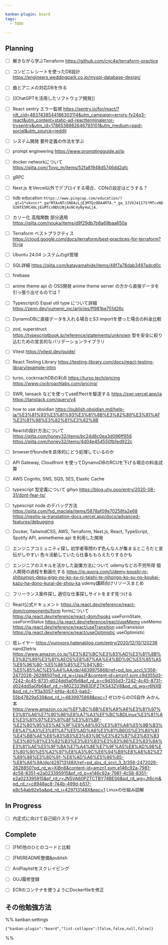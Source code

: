 ```yaml
---

kanban-plugin: board
tags:
  - TODO

---
```


## Planning

- [ ] 解きながら学ぶTerraform
	https://github.com/cnc4e/terraform-practice
- [ ] コンビニレシートを使ったDB設計
	https://engineers.weddingpark.co.jp/mysql-database-design/
- [ ] 曲とアニメの対応DBを作る
- [ ] [[ChatGPTを活用したソフトウェア開発]]
- [ ] React sentry エラー監視
	https://sentry.io/for/react/?rdt_cid=4837438544186303114&utm_campaign=errors-fy24q3-react&utm_content=static-ad-reactterminalerror-trysentry&utm_id=1786538982646793101&utm_medium=paid-social&utm_source=reddit
- [ ] システム開発 要件定義の作法を学ぶ
- [ ] prompt engineering
	https://www.promptingguide.ai/jp
- [ ] docker networkについて
	https://qiita.com/Toyo_m/items/52fa81948d5746dd2afc
- [ ] gRPC
- [ ] Next.js をVercel以外でデプロイする場合、CDNの設定はどうする？
- [ ] tidb education
	`https://www.pingcap.com/education/?_gl=1*ukxncr*_ga*MTAxNTc5NDAzLjE3MTQzODA4MTA.*_ga_3JVXJ41175*MTcxNDUzNTE5MC40LjEuMTcxNDUzNjAxNC4yNy4wLjA.`
- [ ] カリー化 高階関数 部分適用
	https://qiita.com/nouka/items/d9f29db7b6a69baa650a
- [ ] Terraform ベストプラクティス
	https://cloud.google.com/docs/terraform/best-practices-for-terraform?hl=ja
- [ ] Ubuntu 24.04 システムのgit管理
- [ ] SQL詳細
	https://qiita.com/katayamahide/items/48f7a78dab3497adcd0c
- [ ] firebase
- [ ] anime theme api の OSS開発
	anime theme server の方から直接データを引っ張り出せるのでは？
- [ ] Typescriptの Equal util type について詳細
	https://zenn.dev/yumemi_inc/articles/ff981be751d26c
- [ ] DynamoDBに直接データを入れる場合とS3 importを使った場合の料金比較
- [ ] zod, superstruct
	https://typescriptbook.jp/reference/statements/unknown
	型を安全に絞り込むための宣言的なバリデーションライブラリ
- [ ] Vitest
	https://vitest.dev/guide/
- [ ] React Testing Library
	https://testing-library.com/docs/react-testing-library/example-intro
- [ ] turso, cockroachDBの利点
	https://turso.tech/pricing
	https://www.cockroachlabs.com/pricing/
- [ ] SWR, tansack などを使ってuseEffectを駆逐する
	https://swr.vercel.app/ja
	https://tanstack.com/query/v4
- [ ] how to use obsidian
	https://publish.obsidian.md/help-ja/%E3%81%93%E3%81%93%E3%81%8B%E3%82%89%E3%81%AF%E3%81%98%E3%82%81%E3%82%8B
- [ ] Reactの設計方法について
	https://qiita.com/honey32/items/bc24d8c0ea3d096ff956
	https://qiita.com/honey32/items/4d04e454550fb1ed922c
- [ ] browserがbundleを具体的にどう処理しているのか
- [ ] API Gateway, Cloudfront を使ってDynamoDBのRCUを下げる場合の料金試算
- [ ] AWS Cognito, SNS, SQS, SES, Elastic Cache
- [ ] typescript 型定義について gihyo
	https://blog.uhy.ooo/entry/2020-08-31/dont-fear-ts/
- [ ] typescript node のデバッグ方法
	https://qiita.com/fsd_maclala/items/5878af09e70258fa2e68
	https://nextjs-ja-translation-docs.vercel.app/docs/advanced-features/debugging
- [ ] Docker, TailwindCSS, AWS, Terraform, Next.js, React, TypeScript,
	Spotify API, animetheme.api を利用した開発
- [ ] エンジニアコミュニティ探し
	初学者等問わず色んな人が集まるところだと宣伝がしやすい
	色々活動していたら仕事ももらえたりするかも
- [ ] エンジニアのスキルを活かした副業方法について
	udemyなどの不労所得
	個人開発の過程を動画化する
	https://jp.quora.com/Udemy-koushi-ni-shitsumon-desu-eigo-no-ko-su-ni-taishi-te-nihongo-ko-su-no-koukai-kazu-ha-dono-kurai-de-shou-ka
	udemy講師向けリソースまとめ
- [ ] フリーランス案件探し
	適切な仕事探しサイトをまず見つける
- [ ] React公式ドキュメント
	https://ja.react.dev/reference/react-dom/components/form
	formについて
	https://ja.react.dev/reference/react-dom/hooks
	useFormState, useFormStatus
	https://ja.react.dev/reference/react/useMemo
	useMemo
	https://ja.react.dev/reference/react/useTransition
	useTransision
	https://ja.react.dev/reference/react/useOptimistic
	useOptimistic
- [ ] 低レイヤー
	https://yuroyoro.hatenablog.com/entry/2020/12/10/120236
	nand2tetris
	https://www.amazon.co.jp/%E3%82%BC%E3%83%AD%E3%81%8B%E3%82%89%E3%81%AEOS%E8%87%AA%E4%BD%9C%E5%85%A5%E9%96%80-%E5%86%85%E7%94%B0-%E5%85%AC%E5%A4%AA/dp/4839975868/ref=pd_lpo_sccl_1/356-2472026-2628850?pd_rd_w=UsqJF&content-id=amzn1.sym.c9d355d3-7242-4c45-8731-d024dd5a0fb6&pf_rd_p=c9d355d3-7242-4c45-8731-d024dd5a0fb6&pf_rd_r=MGZ323N83DFZTKS43ZV8&pd_rd_wg=r6NXB&pd_rd_r=1f3a3057-bf4a-4c63-bab2-55b47829a539&pd_rd_i=4839975868&psc=1
	ゼロからのOS自作 みかん本
	https://www.amazon.co.jp/%EF%BC%BB%E8%A9%A6%E3%81%97%E3%81%A6%E7%90%86%E8%A7%A3%EF%BC%BDLinux%E3%81%AE%E3%81%97%E3%81%8F%E3%81%BF-%E2%80%95%E5%AE%9F%E9%A8%93%E3%81%A8%E5%9B%B3%E8%A7%A3%E3%81%A7%E5%AD%A6%E3%81%B6OS%E3%80%81%E4%BB%AE%E6%83%B3%E3%83%9E%E3%82%B7%E3%83%B3%E3%80%81%E3%82%B3%E3%83%B3%E3%83%86%E3%83%8A%E3%81%AE%E5%9F%BA%E7%A4%8E%E7%9F%A5%E8%AD%98%E3%80%90%E5%A2%97%E8%A3%9C%E6%94%B9%E8%A8%82%E7%89%88%E3%80%91-%E6%AD%A6%E5%86%85-%E8%A6%9A/dp/429713148X/ref=pd_sbs_d_sccl_3_3/356-2472026-2628850?pd_rd_w=XjBn8&content-id=amzn1.sym.e146c92a-7981-4c58-8351-e2a023395915&pf_rd_p=e146c92a-7981-4c58-8351-e2a023395915&pf_rd_r=JN5VA60PZTCTBY74BES6&pd_rd_wg=Jt6cm&pd_rd_r=c8948ac8-744b-499d-b517-e8c54ab92e5a&pd_rd_i=429713148X&psc=1
	Linuxの仕組み図解


## In Progress

- [ ] 内定式に向けて自己紹介スライド


## Complete

- [ ] [FM]他のひとのコードと比較
- [ ] [FM]README整備&publish
- [ ] AniPlaylistをスクレイピング
- [ ] OUJ履修登録
- [ ] ECRのコンテナを使うようにDockerfileを修正


## その他勉強方法





%% kanban:settings
```
{"kanban-plugin":"board","list-collapse":[false,false,null,false]}
```
%%